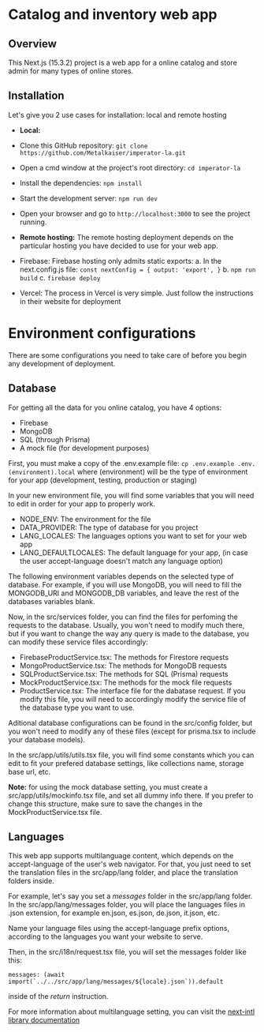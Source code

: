 # Catalog and inventory web app
## Overview
This Next.js (15.3.2) project is a web app for a online catalog and store admin for many types of online stores.

## Installation
Let's give you 2 use cases for installation: local and remote hosting
 - **Local:**

 - Clone this GitHub repository: 
 `git clone https://github.com/Metalkaiser/imperator-la.git`
 - Open a cmd window at the project's root directory:
`cd imperator-la`
 - Install the dependencies:
`npm install`
 - Start the development server:
`npm run dev`
 - Open your browser and go to `http://localhost:3000` to see the project running.

 - **Remote hosting:**
The remote hosting deployment depends on the particular hosting you have decided to use for your web app.

 - Firebase: Firebase hosting only admits static exports:
  a. In the next.config.js file:
`
const nextConfig = {
  output: 'export',
}
`
 b. `npm run build`
 c. `firebase deploy`

 - Vercel: The process in Vercel is very simple. Just follow the instructions in their website for deployment


# Environment configurations
There are some configurations you need to take care of before you begin any development of deployment.

## Database
For getting all the data for you online catalog, you have 4 options:

 - Firebase
 - MongoDB
 - SQL (through Prisma)
 - A mock file (for development purposes)

First, you must make a copy of the .env.example file:
``
cp .env.example .env.(environment).local
``
where (environment) will be the type of environment for your app (development, testing, production or staging)

In your new environment file, you will find some variables that you will need to edit in order for your app to properly work.

 - NODE_ENV: The environment for the file
 - DATA_PROVIDER: The type of database for you project
 - LANG_LOCALES: The languages options you want to set for your web app
 - LANG_DEFAULTLOCALES: The default language for your app, (in case the user accept-language doesn't match any language option)

The following environment variables depends on the selected type of database. For example, if you will use MongoDB, you will need to fill the MONGODB_URI and MONGODB_DB variables, and leave the rest of the databases variables blank.

Now, in the src/services folder, you can find the files for perfoming the requests to the database. Usually, you won't need to modify much there, but if you want to change the way any query is made to the database, you can modify these service files accordingly:

 - FirebaseProductService.tsx: The methods for Firestore requests
 - MongoProductService.tsx: The methods for MongoDB requests
 - SQLProductService.tsx: The methods for SQL (Prisma) requests
 - MockProductService.tsx: The methods for the mock file requests
 - ProductService.tsx: The interface file for the dabatase request. If you modify this file, you will need to accordingly modify the service file of the database type you want to use.

Aditional database configurations can be found in the src/config folder, but you won't need to modify any of these files (except for prisma.tsx to include your database models).

In the src/app/utils/utils.tsx file, you will find some constants which you can edit to fit your prefered database settings, like collections name, storage base url, etc.

**Note:** for using the mock database setting, you must create a src/app/utils/mockinfo.tsx file, and set all dummy info there. If you prefer to change this structure, make sure to save the changes in the MockProductService.tsx file.

## Languages

This web app supports multilanguage content, which depends on the accept-language of the user's web navigator. For that, you just need to set the translation files in the src/app/lang folder, and place the translation folders inside.

For example, let's say you set a *messages* folder in the src/app/lang folder. In the src/app/lang/messages folder, you will place the languages files in .json extension, for example en.json, es.json, de.json, it.json, etc.

Name your language files using the accept-language prefix options, according to the languages you want your website to serve.

Then, in the src/i18n/request.tsx file, you will set the messages folder like this:

    messages: (await  import(`../../src/app/lang/messages/${locale}.json`)).default

inside of the *return* instruction.

For more information about multilanguage setting, you can visit the  [next-intl library documentation](https://www.google.com/url?sa=t&source=web&rct=j&opi=89978449&url=https://next-intl.dev/)